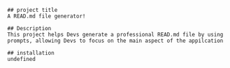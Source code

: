 
    ## project title 
    A READ.md file generator!

    ## Description 
    This project helps Devs generate a professional READ.md file by using prompts, allowing Devs to focus on the main aspect of the appilcation

    ## installation 
    undefined

    